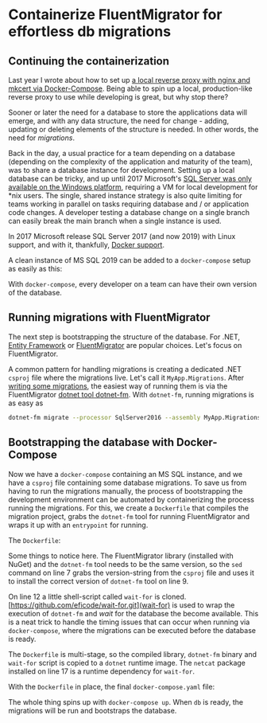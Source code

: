 Containerize FluentMigrator for effortless db migrations
===

## Continuing the containerization

Last year I wrote about how to set up [a local reverse proxy with nginx and mkcert via Docker-Compose](https://blog.amosti.net/local-reverse-proxy-with-nginx-mkcert-and-docker-compose/).
Being able to spin up a local, production-like reverse proxy to use while developing is great, but why stop there?

Sooner or later the need for a database to store the applications data will emerge, and with any data structure, the need for change - adding, updating or deleting elements of the structure is needed. In other words, the need for _migrations_.

Back in the day, a usual practice for a team depending on a database (depending on the complexity of the application and maturity of the team), was to share a database instance for development. Setting up a local database can be tricky, and up until 2017 Microsoft's [SQL Server was only available on the Windows platform](https://blogs.microsoft.com/blog/2016/03/07/announcing-sql-server-on-linux/), requiring a VM for local development for *nix users. The single, shared instance strategy is also quite limiting for teams working in parallel on tasks requiring database and / or application code changes. A developer testing a database change on a single branch can easily break the main branch when a single instance is used.

In 2017 Microsoft release SQL Server 2017 (and now 2019) with Linux support, and with it, thankfully, [Docker support](https://hub.docker.com/_/microsoft-mssql-server).

A clean instance of MS SQL 2019 can be added to a `docker-compose` setup as easily as this:

<script src="https://gist.github.com/andmos/ec3838d72ea0e6137e9798f267ee59b4.js"></script>

With `docker-compose`, every developer on a team can have their own version of the database.

## Running migrations with FluentMigrator

The next step is bootstrapping the structure of the database. For .NET, [Entity Framework](https://docs.microsoft.com/en-us/ef/) or [FluentMigrator](https://fluentmigrator.github.io/) are popular choices. Let's focus on FluentMigrator.

A common pattern for handling migrations is creating a dedicated .NET `csproj` file where the migrations live. Let's call it `MyApp.Migrations`.
After [writing some migrations](https://fluentmigrator.github.io/articles/quickstart.html?tabs=runner-in-process), the easiest way of running them is via the FluentMigrator [dotnet tool dotnet-fm](https://fluentmigrator.github.io/articles/runners/dotnet-fm.html). With `dotnet-fm`, running migrations is as easy as

```sh
dotnet-fm migrate --processor SqlServer2016 --assembly MyApp.Migrations.dll --connection "Data Source=myConnectionString"`
```

## Bootstrapping the database with Docker-Compose

Now we have a `docker-compose` containing an MS SQL instance, and we have a `csproj` file containing some database migrations. To save us from having to run the migrations manually, the process of bootstrapping the development environment can be automated by containerizing the process running the migrations. For this, we create a `Dockerfile` that compiles the migration project, grabs the `dotnet-fm` tool for running FluentMigrator and wraps it up with an `entrypoint` for running.

The `Dockerfile`:

<script src="https://gist.github.com/andmos/b33e2f07b6b1ceb8b9e6e6bfe074f5d6.js"></script>

Some things to notice here.
The FluentMigrator library (installed with NuGet) and the `dotnet-fm` tool needs to be the same version, so the `sed` command on line 7 grabs the version-string from the `csproj` file and uses it to install the correct version of `dotnet-fm` tool on line 9.

On line 12 a little shell-script called `wait-for` is cloned. [https://github.com/eficode/wait-for.git](wait-for) is used to wrap the execution of `dotnet-fm` and _wait_ for the database the become available. This is a neat trick to handle the timing issues that can occur when running via `docker-compose`, where the migrations can be executed before the database is ready.

The `Dockerfile` is multi-stage, so the compiled library, `dotnet-fm` binary and `wait-for` script is copied to a `dotnet` runtime image. The `netcat` package installed on line 17 is a runtime dependency for `wait-for`.

With the `Dockerfile` in place, the final `docker-compose.yaml` file:

<script src="https://gist.github.com/andmos/cc5d63023d68cdfad5de953fcdc22c78.js"></script>

The whole thing spins up with `docker-compose up`. When `db` is ready, the migrations will be run and bootstraps the database.
